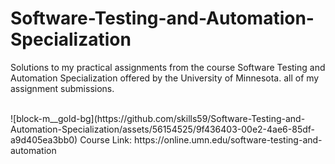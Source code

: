 # Software-Testing-and-Automation-Specialization
Solutions to my practical assignments from the course Software Testing and Automation Specialization offered by the University of Minnesota. all of my assignment submissions. 

<br>
![block-m__gold-bg](https://github.com/skills59/Software-Testing-and-Automation-Specialization/assets/56154525/9f436403-00e2-4ae6-85df-a9d405ea3bb0)
Course Link: https://online.umn.edu/software-testing-and-automation

